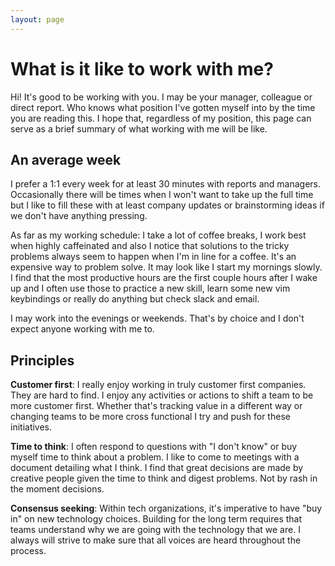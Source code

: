 ```yaml
---
layout: page
---
```


# What is it like to work with me?

Hi! It's good to be working with you. I may be your manager, colleague or direct
report. Who knows what position I've gotten myself into by the time you are
reading this. I hope that, regardless of my position, this page can serve as a
brief summary of what working with me will be like.

## An average week

I prefer a 1:1 every week for at least 30 minutes with reports and managers.
Occasionally there will be times when I won't want to take up the full time but
I like to fill these with at least company updates or brainstorming ideas if we
don't have anything pressing.

As far as my working schedule: I take a lot of coffee breaks, I work best when
highly caffeinated and also I notice that solutions to the tricky problems
always seem to happen when I'm in line for a coffee. It's an expensive way to
problem solve. It may look like I start my mornings slowly. I find that the
most productive hours are the first couple hours after I wake up and I often use
those to practice a new skill, learn some new vim keybindings or really do
anything but check slack and email.

I may work into the evenings or weekends. That's by choice and I don't expect
anyone working with me to.

## Principles

__Customer first__: I really enjoy working in truly customer first companies.
They are hard to find. I enjoy any activities or actions to shift a team to be
more customer first. Whether that's tracking value in a different way or
changing teams to be more cross functional I try and push for these initiatives.

__Time to think__: I often respond to questions with "I don't know" or buy
myself time to think about a problem. I like to come to meetings with a
document detailing what I think. I find that great decisions are made by
creative people given the time to think and digest problems. Not by rash
in the moment decisions.

__Consensus seeking__: Within tech organizations, it's imperative to have "buy
in" on new technology choices. Building for the long term requires that teams
understand why we are going with the technology that we are. I always will
strive to make sure that all voices are heard throughout the process.
